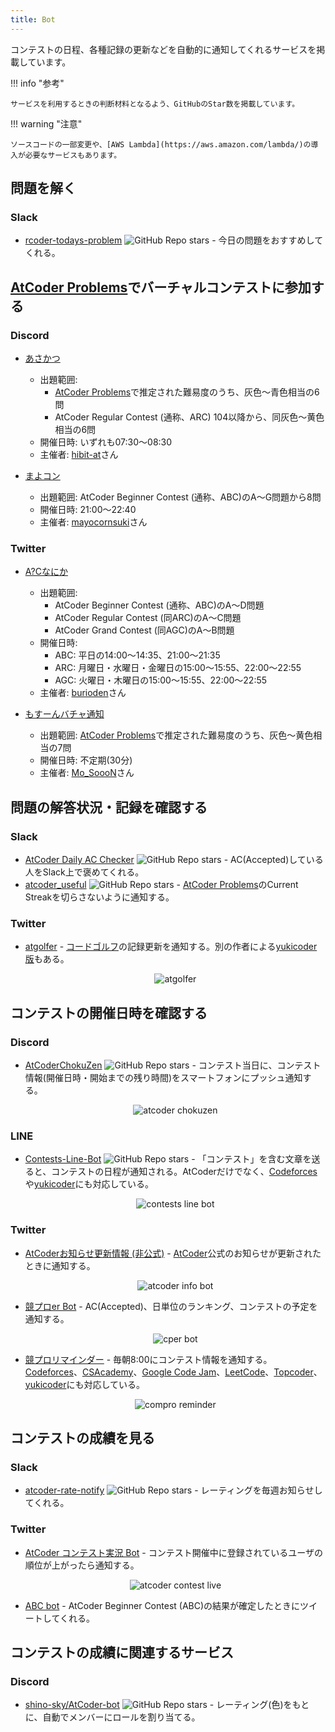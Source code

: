 ```yaml
---
title: Bot
---
```


コンテストの日程、各種記録の更新などを自動的に通知してくれるサービスを掲載しています。

!!! info "参考"

    サービスを利用するときの判断材料となるよう、GitHubのStar数を掲載しています。

!!! warning "注意"

    ソースコードの一部変更や、[AWS Lambda](https://aws.amazon.com/lambda/)の導入が必要なサービスもあります。

## 問題を解く

### Slack

- [rcoder-todays-problem](https://github.com/mmck328/rcoder-todays-problem) ![GitHub Repo stars](https://img.shields.io/github/stars/mmck328/rcoder-todays-problem?style=plastic) - 今日の問題をおすすめしてくれる。

## [AtCoder Problems](https://kenkoooo.com/atcoder/)でバーチャルコンテストに参加する

### Discord

- [あさかつ](https://discord.gg/6JbTEBnfrY)
    - 出題範囲:
        - [AtCoder Problems](https://kenkoooo.com/atcoder/)で推定された難易度のうち、灰色〜青色相当の6問
        - AtCoder Regular Contest (通称、ARC) 104以降から、同灰色〜黄色相当の6問
    - 開催日時: いずれも07:30〜08:30
    - 主催者: [hibit-at](https://github.com/hibit-at)さん

- [まよコン](http://discord.gg/exFTabXHhA)
    - 出題範囲: AtCoder Beginner Contest (通称、ABC)のA〜G問題から8問
    - 開催日時: 21:00〜22:40
    - 主催者: [mayocornsuki](https://twitter.com/mayocornsuki)さん

### Twitter

- [A?Cなにか](https://twitter.com/abc_nanica)
    - 出題範囲:
        - AtCoder Beginner Contest (通称、ABC)のA〜D問題
        - AtCoder Regular Contest (同ARC)のA〜C問題
        - AtCoder Grand Contest (同AGC)のA〜B問題
    - 開催日時:
        - ABC: 平日の14:00〜14:35、21:00〜21:35
        - ARC: 月曜日・水曜日・金曜日の15:00〜15:55、22:00〜22:55
        - AGC: 火曜日・木曜日の15:00〜15:55、22:00〜22:55
    - 主催者: [burioden](https://twitter.com/burioden)さん

- [もすーんバチャ通知](https://twitter.com/Mosoon_V)
    - 出題範囲: [AtCoder Problems](https://kenkoooo.com/atcoder/)で推定された難易度のうち、灰色〜黄色相当の7問
    - 開催日時: 不定期(30分)
    - 主催者: [Mo_SoooN](https://twitter.com/Mo_SoooN)さん

## 問題の解答状況・記録を確認する

### Slack

- [AtCoder Daily AC Checker](https://github.com/purple-jwl/atcoder-daily-ac-checker) ![GitHub Repo stars](https://img.shields.io/github/stars/purple-jwl/atcoder-daily-ac-checker?style=plastic) - AC(Accepted)している人をSlack上で褒めてくれる。
- [atcoder_useful](https://github.com/Kota-Y/atcoder_useful) ![GitHub Repo stars](https://img.shields.io/github/stars/Kota-Y/atcoder_useful?style=plastic) - [AtCoder Problems](https://kenkoooo.com/atcoder/)のCurrent Streakを切らさないように通知する。

### Twitter

- [atgolfer](https://twitter.com/atgolfer1) - [コードゴルフ](https://ja.wikipedia.org/wiki/%E3%82%B3%E3%83%BC%E3%83%89%E3%82%B4%E3%83%AB%E3%83%95)の記録更新を通知する。別の作者による[yukicoder版](https://twitter.com/yukigolfer)もある。

    <div align="center">
      <img loading = "lazy" src="../images/web_app/atgolfer.png" alt="atgolfer">
    </div>

## コンテストの開催日時を確認する

### Discord

- [AtCoderChokuZen](https://github.com/KATO-Hiro/AtCoderChokuZen) ![GitHub Repo stars](https://img.shields.io/github/stars/KATO-Hiro/AtCoderChokuZen?style=plastic) - コンテスト当日に、コンテスト情報(開催日時・開始までの残り時間)をスマートフォンにプッシュ通知する。

    <div align="center">
      <img loading = "lazy" src="../images/web_app/atcoder_chokuzen.png" alt="atcoder chokuzen">
    </div>

### LINE

- [Contests-Line-Bot](https://github.com/granddaifuku/Contests-Line-Bot) ![GitHub Repo stars](https://img.shields.io/github/stars/granddaifuku/Contests-Line-Bot?style=plastic) - 「コンテスト」を含む文章を送ると、コンテストの日程が通知される。AtCoderだけでなく、[Codeforces](https://codeforces.com/)や[yukicoder](https://yukicoder.me/)にも対応している。

    <div align="center">
      <img loading = "lazy" src="../images/web_app/contests_line_bot.png" alt="contests line bot">
    </div>

### Twitter

- [AtCoderお知らせ更新情報 (非公式)](https://twitter.com/AtCoderInfoBot) - [AtCoder](https://atcoder.jp/)公式のお知らせが更新されたときに通知する。

    <div align="center">
      <img loading = "lazy" src="../images/web_app/atcoder_info_bot.png" alt="atcoder info bot">
    </div>

- [競プロer Bot](https://twitter.com/cper_bot) - AC(Accepted)、日単位のランキング、コンテストの予定を通知する。

    <div align="center">
      <img loading = "lazy" src="../images/web_app/cper_bot.png" alt="cper bot">
    </div>

- [競プロリマインダー](https://twitter.com/ComproReminder) - 毎朝8:00にコンテスト情報を通知する。[Codeforces](https://codeforces.com/)、[CSAcademy](https://csacademy.com/)、[Google Code Jam](https://codingcompetitions.withgoogle.com/codejam)、[LeetCode](https://leetcode.com/)、[Topcoder](https://www.topcoder.com/)、[yukicoder](https://yukicoder.me/)にも対応している。

    <div align="center">
      <img loading = "lazy" src="../images/web_app/compro_reminder.png" alt="compro reminder">
    </div>

## コンテストの成績を見る

### Slack

- [atcoder-rate-notify](https://github.com/ysk1180/atcoder-rate-notify) ![GitHub Repo stars](https://img.shields.io/github/stars/ysk1180/atcoder-rate-notify?style=plastic) - レーティングを毎週お知らせしてくれる。

### Twitter

- [AtCoder コンテスト実況 Bot](https://twitter.com/cpcontest_bot?lang=en) - コンテスト開催中に登録されているユーザの順位が上がったら通知する。

    <div align="center">
      <img loading = "lazy" src="../images/web_app/atcoder_contest_live.png" alt="atcoder contest live">
    </div>

- [ABC bot](https://twitter.com/abc_notifier) - AtCoder Beginner Contest (ABC)の結果が確定したときにツイートしてくれる。

## コンテストの成績に関連するサービス

### Discord

- [shino-sky/AtCoder-bot](https://github.com/shino-sky/AtCoder-bot) ![GitHub Repo stars](https://img.shields.io/github/stars/shino-sky/AtCoder-bot?style=plastic) - レーティング(色)をもとに、自動でメンバーにロールを割り当てる。
